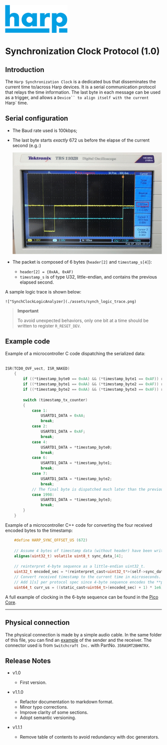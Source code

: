 <img src="./assets/HarpLogo.svg" width="200">

# Synchronization Clock Protocol (1.0)

## Introduction
The `Harp Synchronization Clock` is a dedicated bus that disseminates the current time to/across Harp devices. It is a serial communication protocol that relays the time information. The last byte in each message can be used as a trigger, and allows a `Device`` to align itself with the current `Harp` time.

## Serial configuration

* The Baud rate used is 100kbps;
* The last byte starts *exactly* 672 us before the elapse of the current second (e.g.:)

    !["SynchClockOscilloscope](./assets/SynchClockOscilloscope.png)

* The packet is composed of 6 bytes (`header[2]` and `timestamp_s[4]`):
  - `header[2] = {0xAA, 0xAF)`
  - `timestamp_s` is of type U32, little-endian, and contains the previous elapsed second.

A sample logic trace is shown below:

    !["SynchClockLogicAnalyzer](./assets/synch_logic_trace.png)

> **Important**
>
> To avoid unexpected behaviors, only one bit at a time should be written to register `R_RESET_DEV`.

## Example code

Example of a microcontroller C code dispatching the serialized data:

```C

ISR(TCD0_OVF_vect, ISR_NAKED)
    {
        if ((*timestamp_byte0 == 0xAA) && (*timestamp_byte1 == 0xAF)) reti();
        if ((*timestamp_byte1 == 0xAA) && (*timestamp_byte2 == 0xAF)) reti();
        if ((*timestamp_byte2 == 0xAA) && (*timestamp_byte3 == 0xAF)) reti();

        switch (timestamp_tx_counter)
        {
            case 1:
                USARTD1_DATA = 0xAA;
                break;
            case 2:
                USARTD1_DATA = 0xAF;
                break;
            case 4:
                USARTD1_DATA = *timestamp_byte0;
                break;
            case 6:
                USARTD1_DATA = *timestamp_byte1;
                break;
            case 7:
                USARTD1_DATA = *timestamp_byte2;
                break;
            // The final byte is dispatched much later than the previous 5.
            case 1998:
                USARTD1_DATA = *timestamp_byte3;
                break;
        }
    }
```

Example of a microcontroller C++ code for converting the four received encoded bytes to the timestamp:
````C
    #define HARP_SYNC_OFFSET_US (672)

    // Assume 4 bytes of timestamp data (without header) have been written to this array.
    alignas(uint32_t) volatile uint8_t sync_data_[4];

    // reinterpret 4-byte sequence as a little-endian uint32_t.
    uint32_t encoded_sec = *(reinterpret_cast<uint32_t*>(self->sync_data_));
    // Convert received timestamp to the current time in microseconds.
    // Add 1[s] per protocol spec since 4-byte sequence encodes the **previous** second.
    uint64_t curr_us = ((static_cast<uint64_t>(encoded_sec) + 1) * 1e6) - HARP_SYNC_OFFSET_US;
````

A full example of clocking in the 6-byte sequence can be found in the [Pico Core](https://github.com/AllenNeuralDynamics/harp.core.rp2040/blob/main/firmware/src/harp_synchronizer.cpp).

---


## Physical connection

The physical connection is made by a simple audio cable. In the same folder of this file, you can find an [example](./PhysicalConnector.pdf) of the sender and the receiver.
The connector used is from `Switchcraft Inc.` with PartNo. `35RASMT2BHNTRX`.

## Release Notes

- v1.0
    * First version.

- v1.1.0
  * Refactor documentation to markdown format.
  * Minor typo corrections.
  * Improve clarity of some sections.
  * Adopt semantic versioning.

- v1.1.1
  * Remove table of contents to avoid redundancy with doc generators.
